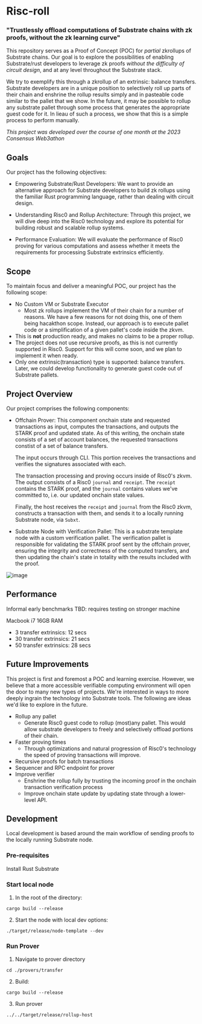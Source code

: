 # Risc-roll
### "Trustlessly offload computations of Substrate chains with zk proofs, without the zk learning curve"

This repository serves as a Proof of Concept (POC) for *partial* zkrollups of Substrate chains. Our goal is to explore the possibilities of enabling Substrate/rust developers to leverage zk proofs *without the difficulty of circuit design*, and at any level throughout the Substrate stack.

We try to exemplify this through a zkrollup of an extrinsic: balance transfers. Substrate developers are in a unique position to selectively roll up parts of their chain and enshrine the rollup results simply and in pasteable code similar to the pallet that we show. In the future, it may be possible to rollup any substrate pallet through some process that generates the appropriate guest code for it. In lieau of such a process, we show that this is a simple process to perform manually.

*This project was developed over the course of one month at the 2023 Consensus Web3athon*

## Goals
Our project has the following objectives:

- Empowering Substrate/Rust Developers: We want to provide an alternative approach for Substrate developers to build zk rollups using the familiar Rust programming language, rather than dealing with circuit design.

- Understanding Risc0 and Rollup Architecture: Through this project, we will dive deep into the Risc0 technology and explore its potential for building robust and scalable rollup systems.

- Performance Evaluation: We will evaluate the performance of Risc0 proving for various computations and assess whether it meets the requirements for processing Substrate extrinsics efficiently.

## Scope
To maintain focus and deliver a meaningful POC, our project has the following scope:

- No Custom VM or Substrate Executor
  - Most zk rollups implement the VM of their chain for a number of reasons. We have a few reasons for not doing this, one of them being hacakthon scope. Instead, our approach is to execute pallet code or a simplification of a given pallet's code inside the zkvm.
- This is **not** production ready, and makes no claims to be a proper rollup.
- The project does not use recursive proofs, as this is not currently supported in Risc0. Support for this will come soon, and we plan to implement it when ready.
- Only one extrinsic(transaction) type is supported: balance transfers. Later, we could develop functionality to generate guest code out of Substrate pallets.

## Project Overview
Our project comprises the following components:

- Offchain Prover: This component onchain state and requested transactions as input, computes the transactions, and outputs the STARK proof and updated state. As of this writing, the onchain state consists of a set of account balances, the requested transactions constist of a set of balance transfers.

  The input occurs through CLI. This portion receives the transactions and verifies the signatures associated with each.

  The transaction processing and proving occurs inside of Risc0's zkvm. The output consists of a Risc0 `journal` and `receipt`. The `receipt` contains the STARK proof, and the `journal` contains values we've committed to, i.e. our updated onchain state values.

  Finally, the host receives the `receipt` and `journal` from the Risc0 zkvm, constructs a transaction with them, and sends it to a locally running Substrate node, via `Subxt`.

- Substrate Node with Verification Pallet: This is a substrate template node with a custom verification pallet. The verification pallet is responsible for validating the STARK proof sent by the offchain prover, ensuring the integrity and correctness of the computed transfers, and then updating the chain's state in totality with the results included with the proof.

![image](https://github.com/justinFrevert/substrate-web3athon-2023/assets/81839854/c84f8819-57a8-46a8-8232-bcab2da2480e)

## Performance
Informal early benchmarks
TBD: requires testing on stronger machine

Macbook i7 16GB RAM
- 3 transfer extrinsics: 12 secs
- 30 transfer extrinsics: 21 secs
- 50 transfer extrinsics: 28 secs

## Future Improvements
This project is first and foremost a POC and learning exercise. However, we believe that a more accessible verifiable computing environment will open the door to many new types of projects. We're interested in ways to more deeply ingrain the technology into Substrate tools. The following are ideas we'd like to explore in the future.

- Rollup any pallet
  - Generate Risc0 guest code to rollup (most)any pallet. This would allow substrate developers to freely and selectively offload portions of their chain.
- Faster proving times
  - Through optimizations and natural progression of Risc0's technology the speed of proving transactions will improve.
- Recursive proofs for batch transactions
- Sequencer and RPC endpoint for prover
- Improve verifier
  - Enshrine the rollup fully by trusting the incoming proof in the onchain transaction verification process
  - Improve onchain state update by updating state through a lower-level API.

## Development
Local development is based around the main workflow of sending proofs to the locally running Substrate node.

### Pre-requisites
Install Rust
Substrate

### Start local node
1. In the root of the directory:
```shell
cargo build --release
```
2. Start the node with local dev options:
```shell
./target/release/node-template --dev
```

### Run Prover
1. Navigate to prover directory
```shell
cd ./provers/transfer
```
2. Build:
```shell
cargo build --release
```
3. Run prover
```shell
../../target/release/rollup-host
```


